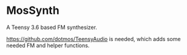 # MosSynth
A Teensy 3.6 based FM synthesizer.

https://github.com/dotmos/TeensyAudio is needed, which adds some needed FM and helper functions.
